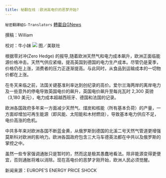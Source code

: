 ```yaml
---
title: 秘翻在线 :欧洲高电价的恶梦开始?
---
```

`秘密翻譯組G-Translators` [轉載自GNews](https://gnews.org/zh-hans/1551226/)

撰稿：William

校对：牛小妹
![](https://assets.gnews.org/wp-content/uploads/2021/09/16-96625-8.jpg)
图／美联社

根据零对冲(Zero Hedge) 的报导,随着欧洲天然气和电力成本飙升，欧洲正面临能源价格冲击。天然气供应紧缩，提高英国到德国的电力生产成本。尽管仍是夏季，价格仍在上涨，消费者的压力正逐渐提高。与此同时，从食品到运输成本的一切物价都在上涨。

在冬天来临之前，法国关键基准利率达到创纪录的高价。爱尔兰海两岸的离岸电力及一些意外的停电导致英国电价的飙升，英国电价飙升至每兆瓦时 2,300 英镑（3,180 美元），电力成本超越西班牙、德国和法国的记录。

欧洲各国政府多年来一方面减少天然气、煤炭和核能（所有基本负荷）的产量，一方面却增加可再生能源（即风能、太阳能和木材燃烧），导致基本电力供应不足，电价高涨的危机。

中共多年来对欧洲各国不断蓝金黄，从俄罗斯到德国的北溪二号天然气管道更增强莫斯科对欧洲的影响力。欧洲各国政府包含三大马车德英法都在中共以及俄罗斯的掌控之中。

虽然一些专家强调通胀只是暂时的，然而这是极其愚蠢地看法。除非能源变得更便宜，否则通胀将难以消除。现在高电价的恶梦才刚开始，欧洲人民必须觉醒。

新闻来源：EUROPE’S ENERGY PRICE SHOCK
